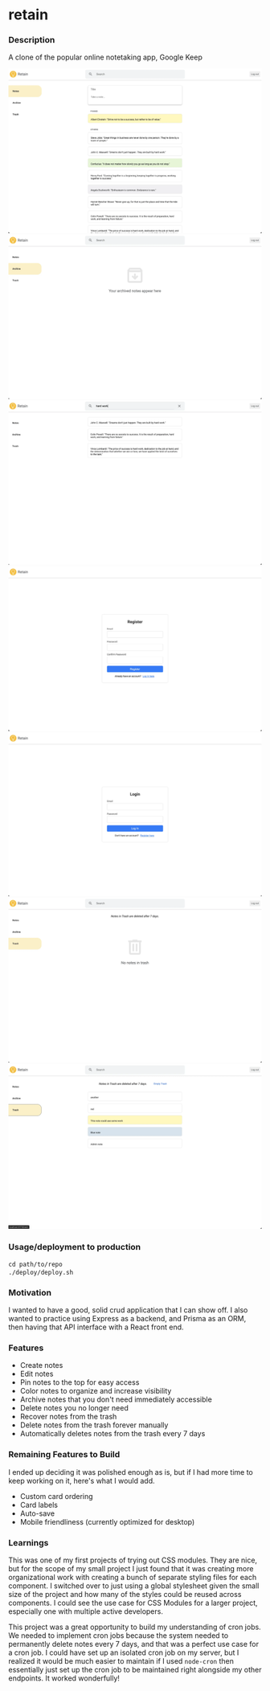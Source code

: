 # retain

### Description

A clone of the popular online notetaking app, Google Keep

![Home](./README-assets/home.webp)
![Archived](./README-assets/archived.webp)
![Search](./README-assets/search.webp)
![Register](./README-assets/register.webp)
![Login](./README-assets/login.webp)
![Blank Trash](./README-assets/blank-trash.webp)
![Trash](./README-assets/trash.webp)

### Usage/deployment to production

```
cd path/to/repo
./deploy/deploy.sh
```

### Motivation

I wanted to have a good, solid crud application that I can show off. I also wanted to practice using Express as a backend, and Prisma as an ORM, then having that API interface with a React front end.

### Features

- Create notes
- Edit notes
- Pin notes to the top for easy access
- Color notes to organize and increase visibility
- Archive notes that you don't need immediately accessible
- Delete notes you no longer need
- Recover notes from the trash
- Delete notes from the trash forever manually
- Automatically deletes notes from the trash every 7 days

### Remaining Features to Build

I ended up deciding it was polished enough as is, but if I had more time to keep working on it, here's what I would add.

- Custom card ordering
- Card labels
- Auto-save
- Mobile friendliness (currently optimized for desktop)

### Learnings

This was one of my first projects of trying out CSS modules. They are nice, but for the scope of my small project I just found that it was creating more organizational work with creating a bunch of separate styling files for each component. I switched over to just using a global stylesheet given the small size of the project and how many of the styles could be reused across components. I could see the use case for CSS Modules for a larger project, especially one with multiple active developers.

This project was a great opportunity to build my understanding of cron jobs. We needed to implement cron jobs because the system needed to permanently delete notes every 7 days, and that was a perfect use case for a cron job. I could have set up an isolated cron job on my server, but I realized it would be much easier to maintain if I used `node-cron` then essentially just set up the cron job to be maintained right alongside my other endpoints. It worked wonderfully!
